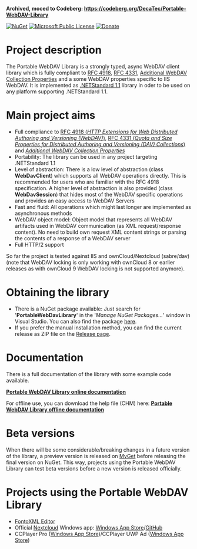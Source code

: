 **Archived, moced to Codeberg: https://codeberg.org/DecaTec/Portable-WebDAV-Library**

[![NuGet](https://img.shields.io/nuget/v/PortableWebDavLibrary.svg)](https://www.nuget.org/packages/PortableWebDavLibrary/)
[![Microsoft Public License](https://img.shields.io/github/license/DecaTec/Portable-WebDAV-Library.svg)](https://github.com/DecaTec/Portable-WebDAV-Library/blob/master/LICENSE)
[![Donate](https://img.shields.io/badge/Donate-PayPal-green.svg)](https://www.paypal.com/cgi-bin/webscr?cmd=_donations&business=jr%40decatec%2ede&lc=US&item_name=Portable%20WebDAV%20Library&no_note=1&no_shipping=1&currency_code=USD&bn=PP%2dDonationsBF%3abtn_donate_SM%2egif%3aNonHosted)

# Project description

The Portable WebDAV Library is a strongly typed, async WebDAV client library which is fully compliant to [RFC 4918](http://tools.ietf.org/html/rfc4918), [RFC 4331](https://tools.ietf.org/html/rfc4331), [Additional WebDAV Collection Properties](https://tools.ietf.org/html/draft-hopmann-collection-props-00) and a some WebDAV properties specific to IIS WebDAV. It is implemented as [.NETStandard 1.1](https://docs.microsoft.com/en-us/dotnet/articles/standard/library) library in oder to be used on any platform supporting .NETStandard 1.1.

# Main project aims
* Full compliance to [RFC 4918 (*HTTP Extensions for Web Distributed Authoring and Versioning (WebDAV)*)](http://tools.ietf.org/html/rfc4918), [RFC 4331 (*Quota and Size Properties for Distributed Authoring and Versioning (DAV) Collections*)](https://tools.ietf.org/html/rfc4331) and [*Additional WebDAV Collection Properties*](https://tools.ietf.org/html/draft-hopmann-collection-props-00)
* Portability: The library can be used in any project targeting .NETStandard 1.1
* Level of abstraction: There is a low level of abstraction (class **WebDavClient**) which supports all WebDAV operations directly. This is recommended for users who are familiar with the RFC 4918 specification. A higher level of abstraction is also provided (class **WebDavSession**) that hides most of the WebDAV specific operations and provides an easy access to WebDAV Servers
* Fast and fluid: All operations which might last longer are implemented as asynchronous methods
* WebDAV object model: Object model that represents all WebDAV artifacts used in WebDAV communication (as XML request/response content). No need to build own request XML content strings or parsing the contents of a response of a WebDAV server
* Full HTTP/2 support

So far the project is tested against IIS and ownCloud/Nextcloud (sabre/dav) (note that WebDAV locking is only working with ownCloud 8 or earlier releases as with ownCloud 9 WebDAV locking is not supported anymore).

# Obtaining the library
* There is a NuGet package available: Just search for '**PortableWebDavLibrary**' in the '*Manage NuGet Packages...*' window in Visual Studio. You can also find the package [here](https://www.nuget.org/packages/PortableWebDavLibrary/).
* If you prefer the manual installation method, you can find the current release as ZIP file on the [Release page](https://codeberg.org/DecaTec/Portable-WebDAV-Library/releases).
 
# Documentation
There is a full documentation of the library with some example code available.

**[Portable WebDAV Library online documentation](https://decatec.de/ext/PortableWebDAVLibrary/Doc/)**

For offline use, you can download the help file (CHM) here:
**[Portable WebDAV Library offline documentation](https://decatec.de/ext/PortableWebDAVLibrary/Doc/DecaTec.WebDav.Documentation.chm)**

# Beta versions
When there will be some considerable/breaking changes in a future version of the library, a preview version is released on [MyGet](https://www.myget.org/feed/decatec-preview/package/nuget/PortableWebDavLibrary) before releasing the final version on NuGet. This way, projects using the Portable WebDAV Library can test beta versions before a new version is released officially.

# Projects using the Portable WebDAV Library
* [FontoXML Editor](https://fontoxml.com/)
* Official [Nextcloud](https://nextcloud.com/) Windows app: [Windows App Store](https://www.microsoft.com/store/apps/9nblggh532xq)/[GitHub](https://github.com/nextcloud/windows-universal)
* CCPlayer Pro ([Windows App Store](https://www.microsoft.com/store/apps/9wzdncrfjljw))/CCPlayer UWP Ad ([Windows App Store](https://www.microsoft.com/store/apps/9nblggh4z7q0))
